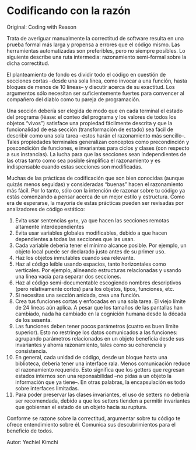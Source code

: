 # Codificando con la razón

Original: Coding with Reason

Trata de averiguar manualmente la correctitud de software resulta en una
prueba formal más larga y propensa a errores que el código mismo. Las
herramientas automatizadas son preferibles, pero no siempre posibles. Lo
siguiente describe una ruta intermedia: razonamiento semi-formal sobre la
dicha correctitud.

El planteamiento de fondo es dividir todo el código en cuestión de
secciones cortas –desde una sola línea, como invocar a una función,
hasta bloques de menos de 10 líneas– y discutir acerca de su exactitud.
Los argumentos sólo necesitan ser suficientemente fuertes para convencer
al compañero del diablo como tu pareja de programación.

Una sección debería ser elegida de modo que en cada terminal el estado
del programa (léase: el conteo del programa y los valores de todos los
objetos “vivos”) satisface una propiedad fácilmente descrita y que la
funcionalidad de esa sección (transformación de estado) sea fácil de
describir como una sola tarea –estos harán el razonamiento más
sencillo–. Tales propiedades terminales generalizan conceptos como
precondinción y poscondición de funciones, e invariantes para ciclos y
clases (con respecto a sus instancias). La lucha para que las secciones
sean independientes de las otras tanto como sea posible simplifica el
razonamiento y es indispensable cuando estas secciones son modificadas.

Muchas de las prácticas de codificación que son bien conocidas (aunque
quizás menos seguidas) y consideradas “buenas” hacen el razonamiento más
fácil. Por lo tanto, sólo con la intención de razonar sobre tu código ya
estás comenzando a pensar acerca de un mejor estilo y estructura. Como
era de esperarse, la mayoría de estas prácticas pueden ser revisadas por
analizadores de código estático:

1. Evita usar sentencias `goto`, ya que hacen las secciones remotas
altamente interdependientes
2. Evita usar variables globales modificables, debido a que hacen
dependientes a todas las secciones que las usan.
3. Cada variable debería tener el mínimo alcance posible. Por ejemplo,
un objeto local puede ser declarado justo antes de su primer uso.
4. Haz los objetos inmutables cuando sea relevante.
5. Haz al código leíble usando espacios, tanto horizontales como
verticales. Por ejemplo, alineando estructuras relacionadas y usando
una línea vacía para separar dos secciones.
6. Haz al código semi-documentable escogiendo nombres descriptivos
(pero relativamente cortos) para los objetos, tipos, funciones, etc.
7. Si necesitas una sección anidada, crea una función.
8. Crea tus funciones cortas y enfocadas en una sola tarea. El viejo
límite de 24 líneas aún aplica. A pesar que los tamaños de las
pantallas han cambiado, nada ha cambiado en la cognición humana desde
la década de los sesenta.
9. Las funciones deben tener pocos parámetros (cuatro es buen límite
superior). Esto no restringe los datos comunicados a las funciones:
agrupando parámetros relacionados en un objeto beneficia desde sus
invariantes y ahorra razonamiento, tales como su coherencia y
consistencia.
10. En general, cada unidad de código, desde un bloque hasta una
biblioteca, debería tener una interface rala. Menos comunicación reduce
el razonamiento requerido. Esto significa que los getters que regresan
estados internos son una reponsabilidad –no pidas a un objeto la
información que ya tiene–. En otras palabras, la encapsulación es todo
sobre interfaces limitadas.
11. Para poder preservar las clases invariantes, el uso de setters no
debería ser recomendada, debido a que los setters tienden a permitir
invariantes que gobiernan el estado de un objeto hacia su ruptura.

Conforme se razone sobre la correctitud, argumentar sobre tu código te
ofrece entendimiento sobre él. Comunica sus descubrimientos para el
beneficio de todos.

Autor: Yechiel Kimchi